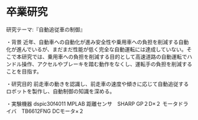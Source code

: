 # 卒業研究
研究テーマ:『自動追従車の制御』

・背景
近年、自動車への自動化が進み安全性や乗用車への負担を削減する自動化が進んでいるが、まだまだ性能が低く完全な自動運転には達成していない。そこで本研究では、乗用車への負担を削減する目的として高速道路の自動運転でハンドル操作、アクセルやブレーキを踏む動作をなくし、運転手の負担を削減することを目指す。

・研究目的
前走車の動きを認識し、前走車の速度や傾きに応じて自動追従するロボットを製作し、自動制御の知識を深める。

・実験機器
dspic30f4011
MPLAB
距離センサ　SHARP GP２D×２
モータドライバ　TB6612FNG
DCモータ×２
